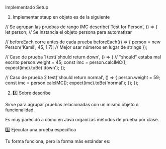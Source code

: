 Implementado Setup

1. Implementar staup en objeto es de la siguiente

// Se agrupan las pruebas de rango IMC
describe('Test for Person', () => {
  let person; // Se instancia el objeto persona para automatizar

  // beforeEach corre antes de cada prueba
  beforeEach(() => {
    person = new Person('Kamil', 45, 1.7); // Mejor usar números en lugar de strings
  });

  // Caso de prueba 1
  test('should return down', () => {  // "should" estaba mal escrito
    person.weight = 45;
    const imc = person.calcIMC();
    expect(imc).toBe('down');
  });

  // Caso de prueba 2
  test('should return normal', () => {
    person.weight = 59;
    const imc = person.calcIMC();
    expect(imc).toBe('normal');
  });
});


2.  2️⃣ Sobre describe

Sirve para agrupar pruebas relacionadas con un mismo objeto o funcionalidad.

Es muy parecido a cómo en Java organizas métodos de prueba por clase.


3️⃣ Ejecutar una prueba específica

Tu forma funciona, pero la forma más estándar es:

